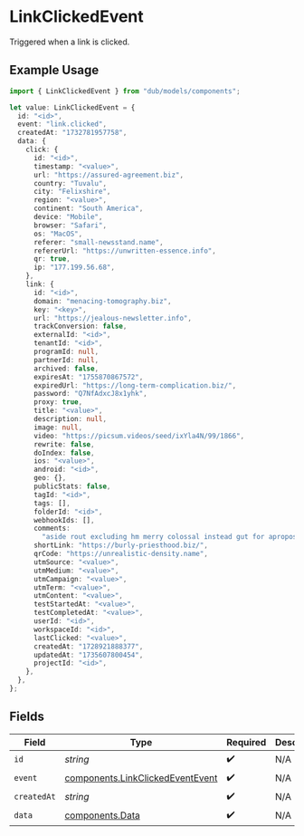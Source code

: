 # LinkClickedEvent

Triggered when a link is clicked.

## Example Usage

```typescript
import { LinkClickedEvent } from "dub/models/components";

let value: LinkClickedEvent = {
  id: "<id>",
  event: "link.clicked",
  createdAt: "1732781957758",
  data: {
    click: {
      id: "<id>",
      timestamp: "<value>",
      url: "https://assured-agreement.biz",
      country: "Tuvalu",
      city: "Felixshire",
      region: "<value>",
      continent: "South America",
      device: "Mobile",
      browser: "Safari",
      os: "MacOS",
      referer: "small-newsstand.name",
      refererUrl: "https://unwritten-essence.info",
      qr: true,
      ip: "177.199.56.68",
    },
    link: {
      id: "<id>",
      domain: "menacing-tomography.biz",
      key: "<key>",
      url: "https://jealous-newsletter.info",
      trackConversion: false,
      externalId: "<id>",
      tenantId: "<id>",
      programId: null,
      partnerId: null,
      archived: false,
      expiresAt: "1755870867572",
      expiredUrl: "https://long-term-complication.biz/",
      password: "Q7NfAdxcJ8x1yhk",
      proxy: true,
      title: "<value>",
      description: null,
      image: null,
      video: "https://picsum.videos/seed/ixYla4N/99/1866",
      rewrite: false,
      doIndex: false,
      ios: "<value>",
      android: "<id>",
      geo: {},
      publicStats: false,
      tagId: "<id>",
      tags: [],
      folderId: "<id>",
      webhookIds: [],
      comments:
        "aside rout excluding hm merry colossal instead gut for apropos opera machine whether glittering gracious provided",
      shortLink: "https://burly-priesthood.biz/",
      qrCode: "https://unrealistic-density.name",
      utmSource: "<value>",
      utmMedium: "<value>",
      utmCampaign: "<value>",
      utmTerm: "<value>",
      utmContent: "<value>",
      testStartedAt: "<value>",
      testCompletedAt: "<value>",
      userId: "<id>",
      workspaceId: "<id>",
      lastClicked: "<value>",
      createdAt: "1728921888377",
      updatedAt: "1735607800454",
      projectId: "<id>",
    },
  },
};
```

## Fields

| Field                                                                                | Type                                                                                 | Required                                                                             | Description                                                                          |
| ------------------------------------------------------------------------------------ | ------------------------------------------------------------------------------------ | ------------------------------------------------------------------------------------ | ------------------------------------------------------------------------------------ |
| `id`                                                                                 | *string*                                                                             | :heavy_check_mark:                                                                   | N/A                                                                                  |
| `event`                                                                              | [components.LinkClickedEventEvent](../../models/components/linkclickedeventevent.md) | :heavy_check_mark:                                                                   | N/A                                                                                  |
| `createdAt`                                                                          | *string*                                                                             | :heavy_check_mark:                                                                   | N/A                                                                                  |
| `data`                                                                               | [components.Data](../../models/components/data.md)                                   | :heavy_check_mark:                                                                   | N/A                                                                                  |
